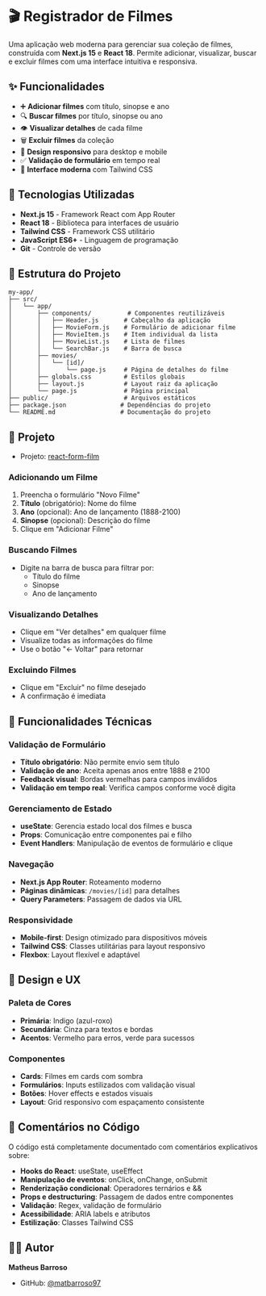 # 🎬 Registrador de Filmes

Uma aplicação web moderna para gerenciar sua coleção de filmes, construída com **Next.js 15** e **React 18**. Permite adicionar, visualizar, buscar e excluir filmes com uma interface intuitiva e responsiva.

## ✨ Funcionalidades

- ➕ **Adicionar filmes** com título, sinopse e ano
- 🔍 **Buscar filmes** por título, sinopse ou ano
- 👁️ **Visualizar detalhes** de cada filme
- 🗑️ **Excluir filmes** da coleção
- 📱 **Design responsivo** para desktop e mobile
- ✅ **Validação de formulário** em tempo real
- 🎨 **Interface moderna** com Tailwind CSS

## 🚀 Tecnologias Utilizadas

- **Next.js 15** - Framework React com App Router
- **React 18** - Biblioteca para interfaces de usuário
- **Tailwind CSS** - Framework CSS utilitário
- **JavaScript ES6+** - Linguagem de programação
- **Git** - Controle de versão

## 📁 Estrutura do Projeto

```
my-app/
├── src/
│   └── app/
│       ├── components/          # Componentes reutilizáveis
│       │   ├── Header.js       # Cabeçalho da aplicação
│       │   ├── MovieForm.js    # Formulário de adicionar filme
│       │   ├── MovieItem.js    # Item individual da lista
│       │   ├── MovieList.js    # Lista de filmes
│       │   └── SearchBar.js    # Barra de busca
│       ├── movies/
│       │   └── [id]/
│       │       └── page.js     # Página de detalhes do filme
│       ├── globals.css         # Estilos globais
│       ├── layout.js           # Layout raiz da aplicação
│       └── page.js             # Página principal
├── public/                     # Arquivos estáticos
├── package.json               # Dependências do projeto
└── README.md                  # Documentação do projeto
```



## 📖 Projeto
- Projeto: [react-form-film](https://react-form-film.vercel.app/)

### Adicionando um Filme
1. Preencha o formulário "Novo Filme"
2. **Título** (obrigatório): Nome do filme
3. **Ano** (opcional): Ano de lançamento (1888-2100)
4. **Sinopse** (opcional): Descrição do filme
5. Clique em "Adicionar Filme"

### Buscando Filmes
- Digite na barra de busca para filtrar por:
  - Título do filme
  - Sinopse
  - Ano de lançamento

### Visualizando Detalhes
- Clique em "Ver detalhes" em qualquer filme
- Visualize todas as informações do filme
- Use o botão "← Voltar" para retornar

### Excluindo Filmes
- Clique em "Excluir" no filme desejado
- A confirmação é imediata

## 🔧 Funcionalidades Técnicas

### Validação de Formulário
- **Título obrigatório**: Não permite envio sem título
- **Validação de ano**: Aceita apenas anos entre 1888 e 2100
- **Feedback visual**: Bordas vermelhas para campos inválidos
- **Validação em tempo real**: Verifica campos conforme você digita

### Gerenciamento de Estado
- **useState**: Gerencia estado local dos filmes e busca
- **Props**: Comunicação entre componentes pai e filho
- **Event Handlers**: Manipulação de eventos de formulário e clique

### Navegação
- **Next.js App Router**: Roteamento moderno
- **Páginas dinâmicas**: `/movies/[id]` para detalhes
- **Query Parameters**: Passagem de dados via URL

### Responsividade
- **Mobile-first**: Design otimizado para dispositivos móveis
- **Tailwind CSS**: Classes utilitárias para layout responsivo
- **Flexbox**: Layout flexível e adaptável

## 🎨 Design e UX

### Paleta de Cores
- **Primária**: Indigo (azul-roxo)
- **Secundária**: Cinza para textos e bordas
- **Acentos**: Vermelho para erros, verde para sucessos

### Componentes
- **Cards**: Filmes em cards com sombra
- **Formulários**: Inputs estilizados com validação visual
- **Botões**: Hover effects e estados visuais
- **Layout**: Grid responsivo com espaçamento consistente

## 📝 Comentários no Código

O código está completamente documentado com comentários explicativos sobre:

- **Hooks do React**: useState, useEffect
- **Manipulação de eventos**: onClick, onChange, onSubmit
- **Renderização condicional**: Operadores ternários e &&
- **Props e destructuring**: Passagem de dados entre componentes
- **Validação**: Regex, validação de formulário
- **Acessibilidade**: ARIA labels e atributos
- **Estilização**: Classes Tailwind CSS


## 👨‍💻 Autor

**Matheus Barroso**
- GitHub: [@matbarroso97](https://github.com/matbarroso97)


